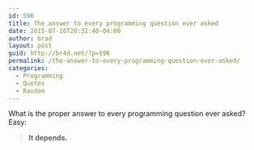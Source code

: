 ```yaml
---
id: 596
title: The answer to every programming question ever asked
date: 2015-07-16T20:31:40-04:00
author: brad
layout: post
guid: http://br4d.net/?p=596
permalink: /the-answer-to-every-programming-question-ever-asked/
categories:
  - Programming
  - Quotes
  - Random
---
```

What is the proper answer to every programming question ever asked? Easy:

> **It depends.**
